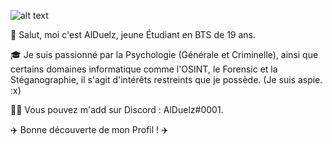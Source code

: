 
![alt text](https://i.imgur.com/8Ykgi4F.gif)


👋 Salut, moi c'est AlDuelz, jeune Étudiant en BTS de 19 ans.

🎓 Je suis passionné par la Psychologie (Générale et Criminelle), ainsi que certains domaines informatique comme l'OSINT, le Forensic et la Stéganographie, il s'agit d'intérêts restreints que je possède. (Je suis aspie. :x)

👨‍🎓  Vous pouvez m'add sur Discord : AlDuelz#0001.

✈️ Bonne découverte de mon Profil ! ✈️

